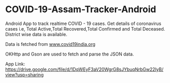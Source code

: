 # COVID-19-Assam-Tracker-Android
 Android App to track realtime COVID - 19 cases. 
 Get details of coronavirus cases i.e, Total Active,Total Recovered,Total Confirmed and Total Deceased.
 District wise data is available.

 Data is fetched from www.covid19india.org
 
 OKHttp and Gson are used to fetch and parse the JSON data.
 
 App Link: https://drive.google.com/file/d/1DqWEyF3aV20WgrG8sJYbuqNrbGw22IyB/view?usp=sharing
 
